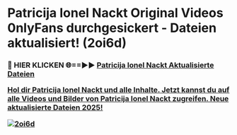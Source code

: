 # Patricija Ionel Nackt Original Videos 0nlyFans durchgesickert - Dateien aktualisiert! (2oi6d)

<h3>🔴 HIER KLICKEN 🌐==►► <a href="https://tinyurl.com/h6vf6nb8" rel="nofollow">Patricija Ionel Nackt Aktualisierte Dateien

Hol dir Patricija Ionel Nackt und alle Inhalte. Jetzt kannst du auf alle Videos und Bilder von Patricija Ionel Nackt zugreifen. Neue aktualisierte Dateien 2025!

[![2oi6d](https://i.imgur.com/sD4kR3V.gif)](https://tinyurl.com/h6vf6nb8)
